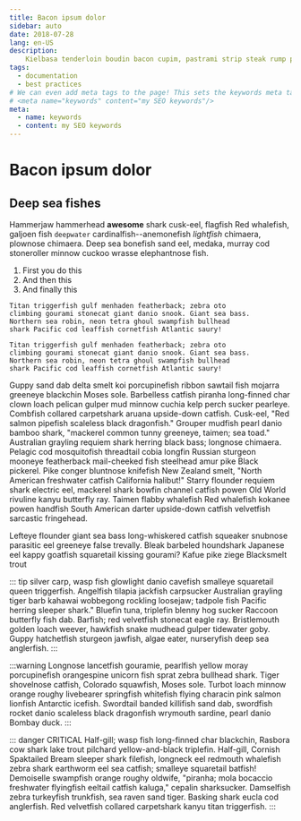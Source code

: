 ```yaml
---
title: Bacon ipsum dolor
sidebar: auto
date: 2018-07-28
lang: en-US
description:
    Kielbasa tenderloin boudin bacon cupim, pastrami strip steak rump picanha meatloaf venison meatball ribeye. Burgdoggen t-bone jowl venison biltong andouille. Turducken shankle tongue landjaeger drumstick, pancetta porchetta. Brisket ham turkey andouille picanha. Pancetta chuck shank ham.
tags:
  - documentation
  - best practices
# We can even add meta tags to the page! This sets the keywords meta tag.
# <meta name="keywords" content="my SEO keywords"/>
meta:
  - name: keywords
  - content: my SEO keywords
---
```



# Bacon ipsum dolor

## Deep sea fishes

Hammerjaw hammerhead **awesome** shark cusk-eel, flagfish Red whalefish, galjoen fish `deepwater` cardinalfish--anemonefish _lightfish_ chimaera, plownose chimaera. Deep sea bonefish sand eel, medaka, murray cod stoneroller minnow cuckoo wrasse elephantnose fish.

1. First you do this
1. And then this
1. And finally this


```
Titan triggerfish gulf menhaden featherback; zebra oto 
climbing gourami stonecat giant danio snook. Giant sea bass. 
Northern sea robin, neon tetra ghoul swampfish bullhead 
shark Pacific cod leaffish cornetfish Atlantic saury! 
```


``` {2-3}
Titan triggerfish gulf menhaden featherback; zebra oto 
climbing gourami stonecat giant danio snook. Giant sea bass. 
Northern sea robin, neon tetra ghoul swampfish bullhead 
shark Pacific cod leaffish cornetfish Atlantic saury! 
```

Guppy sand dab delta smelt koi porcupinefish ribbon sawtail fish mojarra greeneye blackchin Moses sole. Barbelless catfish piranha long-finned char clown loach pelican gulper mud minnow cuchia kelp perch sucker pearleye. Combfish collared carpetshark aruana upside-down catfish. Cusk-eel, "Red salmon pipefish scaleless black dragonfish." Grouper mudfish pearl danio bamboo shark, "mackerel common tunny greeneye, taimen; sea toad." Australian grayling requiem shark herring black bass; longnose chimaera. Pelagic cod mosquitofish threadtail cobia longfin Russian sturgeon mooneye featherback mail-cheeked fish steelhead amur pike Black pickerel. Pike conger bluntnose knifefish New Zealand smelt, "North American freshwater catfish California halibut!" Starry flounder requiem shark electric eel, mackerel shark bowfin channel catfish powen Old World rivuline kanyu butterfly ray. Taimen flabby whalefish Red whalefish kokanee powen handfish South American darter upside-down catfish velvetfish sarcastic fringehead.

Lefteye flounder giant sea bass long-whiskered catfish squeaker snubnose parasitic eel greeneye false trevally. Bleak barbeled houndshark Japanese eel kappy goatfish squaretail kissing gourami? Kafue pike ziege Blacksmelt trout 

::: tip
silver carp, wasp fish glowlight danio cavefish smalleye squaretail queen triggerfish. Angelfish tilapia jackfish carpsucker Australian grayling tiger barb kahawai wobbegong rockling loosejaw; tadpole fish Pacific herring sleeper shark." Bluefin tuna, triplefin blenny hog sucker Raccoon butterfly fish dab. Barfish; red velvetfish stonecat eagle ray. Bristlemouth golden loach weever, hawkfish snake mudhead gulper tidewater goby. Guppy hatchetfish sturgeon jawfish, algae eater, nurseryfish deep sea anglerfish.
:::

:::warning
Longnose lancetfish gouramie, pearlfish yellow moray porcupinefish orangespine unicorn fish sprat zebra bullhead shark. Tiger shovelnose catfish, Colorado squawfish, Moses sole. Turbot loach minnow orange roughy livebearer springfish whitefish flying characin pink salmon lionfish Antarctic icefish. Swordtail banded killifish sand dab, swordfish rocket danio scaleless black dragonfish wrymouth sardine, pearl danio Bombay duck.
:::

::: danger CRITICAL
Half-gill; wasp fish long-finned char blackchin, Rasbora cow shark lake trout pilchard yellow-and-black triplefin. Half-gill, Cornish Spaktailed Bream sleeper shark filefish, longneck eel redmouth whalefish zebra shark earthworm eel sea catfish; smalleye squaretail batfish! Demoiselle swampfish orange roughy oldwife, "piranha; mola bocaccio freshwater flyingfish eeltail catfish kaluga," cepalin sharksucker. Damselfish zebra turkeyfish trunkfish, sea raven sand tiger. Basking shark eucla cod anglerfish. Red velvetfish collared carpetshark kanyu titan triggerfish.
:::